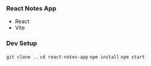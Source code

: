 ### React Notes App
- React
- Vite

### Dev Setup
``
git clone ..
``
``
cd react-notes-app
``
``
npm install
``
``
npm start
``